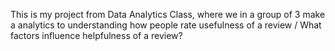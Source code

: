 This is my project from Data Analytics Class, where we in a group of 3 make a analytics to understanding how people rate usefulness of a review / What factors influence helpfulness of a review?

